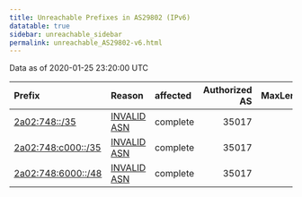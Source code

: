 ```yaml
---
title: Unreachable Prefixes in AS29802 (IPv6)
datatable: true
sidebar: unreachable_sidebar
permalink: unreachable_AS29802-v6.html
---
```


Data as of 2020-01-25 23:20:00 UTC


<div class="datatable-begin"></div>

| Prefix                                                         | Reason                                                                                                    | affected   |   Authorized AS |   MaxLength | Anchor                                         |   unreachable /48s |
|:---------------------------------------------------------------|:----------------------------------------------------------------------------------------------------------|:-----------|----------------:|------------:|:-----------------------------------------------|-------------------:|
| [2a02:748::/35](https://stat.ripe.net/2a02:748::/35)           | [INVALID ASN](https://rpki-validator.ripe.net/announcement-preview?asn=AS29802&prefix=2a02:748::/35)      | complete   |           35017 |          48 | [RIPE](unreachable_RIPE_NCC_RPKI_Root-v6.html) |               8192 |
| [2a02:748:c000::/35](https://stat.ripe.net/2a02:748:c000::/35) | [INVALID ASN](https://rpki-validator.ripe.net/announcement-preview?asn=AS29802&prefix=2a02:748:c000::/35) | complete   |           35017 |          48 | [RIPE](unreachable_RIPE_NCC_RPKI_Root-v6.html) |               8192 |
| [2a02:748:6000::/48](https://stat.ripe.net/2a02:748:6000::/48) | [INVALID ASN](https://rpki-validator.ripe.net/announcement-preview?asn=AS29802&prefix=2a02:748:6000::/48) | complete   |           35017 |          48 | [RIPE](unreachable_RIPE_NCC_RPKI_Root-v6.html) |                  1 |

<div class="datatable-end"></div>